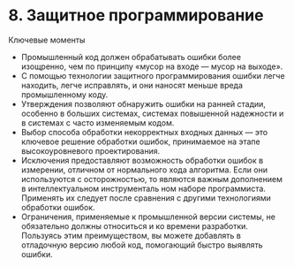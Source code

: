 

# 8. Защитное программирование

Ключевые моменты

* Промышленный код должен обрабатывать ошибки более изощренно, чем по принципу «мусор на входе — мусор на выходе».
* С помощью технологии защитного программирования ошибки легче находить, легче исправлять, и они наносят меньше вреда
  промышленному коду.
* Утверждения позволяют обнаружить ошибки на ранней стадии, особенно в больших системах, системах повышенной надежности
  и в системах с часто изменяемым кодом.
* Выбор способа обработки некорректных входных данных — это ключевое решение обработки ошибок, принимаемое на этапе
  высокоуровневого проектирования.
* Исключения предоставляют возможность обработки ошибок в измерении, отличном от нормального хода алгоритма. Если они
  используются с осторожностью, то являются важным дополнением в интеллектуальном инструменталь ном наборе программиста.
  Применять их следует после сравнения с другими технологиями обработки ошибок.
* Ограничения, применяемые к промышленной версии системы, не обязательно должны относиться и ко времени разработки.
  Пользуясь этим преимуществом, вы можете добавлять в отладочную версию любой код, помогающий быстро выявлять ошибки.